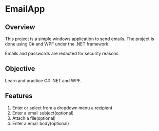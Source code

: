# EmailApp #

## Overview
This project is a simple windows application to send emails. The project is done using C# and WPF under the .NET framework.

Emails and passwords are redacted for security reasons.

## Objective
Learn and practice C# .NET and WPF.

## Features
1. Enter or select from a dropdown menu a recipient
2. Enter a email subject(optional)
3. Attach a file(optional)
4. Enter a email body(optional)
